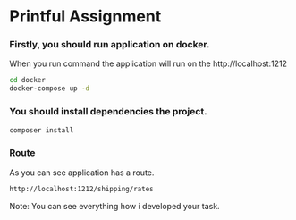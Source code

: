 # Printful Assignment

### Firstly, you should run application on docker.
When you run command the application will run on the http://localhost:1212
```bash
cd docker
docker-compose up -d
```

### You should install dependencies the project.

```bash
composer install
```

### Route
As you can see application has a route.
```bash
http://localhost:1212/shipping/rates
```


Note: You can see everything how i developed your task. 
